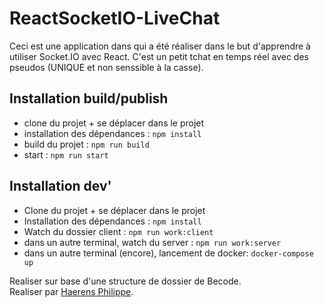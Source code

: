 # ReactSocketIO-LiveChat
Ceci est une application dans qui a été réaliser dans le but d'apprendre à utiliser Socket.IO avec React.
C'est un petit tchat en temps réel avec des pseudos (UNIQUE et non senssible à la casse).

## Installation build/publish
* clone du projet + se déplacer dans le projet
* installation des dépendances : `npm install`
* build du projet : `npm run build`
* start : `npm run start`

## Installation dev'
* Clone du projet + se déplacer dans le projet
* Installation des dépendances : `npm install`
* Watch du dossier client : `npm run work:client`
* dans un autre terminal, watch du server : `npm run work:server`
* dans un autre terminal (encore), lancement de docker: `docker-compose up`

Realiser sur base d'une structure de dossier de Becode. <br>
Realiser par [Haerens Philippe](https://github.com/haerphi/).
